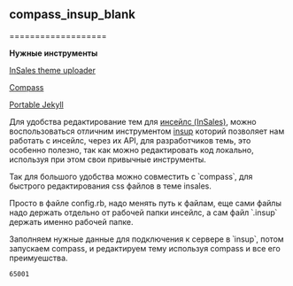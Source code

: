 ## compass_insup_blank
===================


**Нужные  инструменты**

[InSales theme uploader](https://github.com/httplab/insup)

[Compass](http://compass-style.org/)

[Portable Jekyll](https://github.com/madhur/PortableJekyll)

Для удобства редактирование тем для [инсейлс (InSales)](http://insales.ru/), можно воспользоваться отличним инструментом [insup](https://github.com/httplab/insup) которий позволяет нам работать с инсейлс, через их API, для разработчиков темь, это особенно полезно, так как можно редактировать код локально, используя при этом свои привычные инструменты.

Так для большого удобства можно совместить с ՝compass՝,  для быстрого редактирования css файлов в теме insales.

Просто в файле config.rb, надо менять  путь к файлам, еще сами файлы надо держать отдельно от рабочей папки инсейлс, а сам файл ՝.insup՝ держать именно рабочей папке.

Заполняем нужные данные для подключения к сервере в ՝insup՝, потом запускаем compass, и редактируем тему используя compass и все его преимуешства.

```
65001
```

